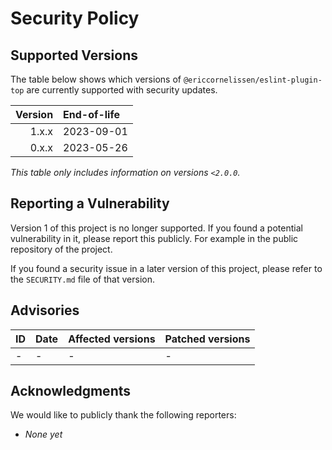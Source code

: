 # Security Policy

## Supported Versions

The table below shows which versions of `@ericcornelissen/eslint-plugin-top` are
currently supported with security updates.

| Version | End-of-life |
| ------: | :---------- |
|   1.x.x | 2023-09-01  |
|   0.x.x | 2023-05-26  |

_This table only includes information on versions `<2.0.0`._

## Reporting a Vulnerability

Version 1 of this project is no longer supported. If you found a potential
vulnerability in it, please report this publicly. For example in the public
repository of the project.

If you found a security issue in a later version of this project, please refer
to the `SECURITY.md` file of that version.

## Advisories

| ID  | Date | Affected versions | Patched versions |
| :-- | :--- | :---------------- | :--------------- |
| -   | -    | -                 | -                |

## Acknowledgments

We would like to publicly thank the following reporters:

- _None yet_
